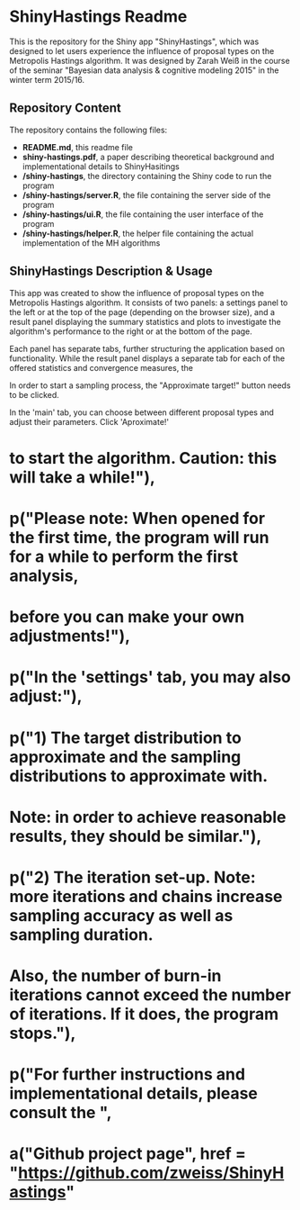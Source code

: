 # ShinyHastings Readme

This is the repository for the Shiny app "ShinyHastings", which was designed to let users experience the influence of proposal types on the Metropolis Hastings algorithm. It was designed by Zarah Weiß in the course of the seminar "Bayesian data analysis & cognitive modeling 2015" in the winter term 2015/16.

## Repository Content

The repository contains the following files:
* **README.md**, this readme file
* **shiny-hastings.pdf**, a paper describing theoretical background and implementational details to ShinyHasitings
* **/shiny-hastings**, the directory containing the Shiny code to run the program
* **/shiny-hastings/server.R**, the file containing the server side of the program
* **/shiny-hastings/ui.R**, the file containing the user interface of the program
* **/shiny-hastings/helper.R**, the helper file containing the actual implementation of the MH algorithms

## ShinyHastings Description & Usage

This app was created to show the influence of proposal types on the Metropolis Hastings algorithm.
It consists of two panels: a settings panel to the left or at the top of the page (depending on the browser size), and a result panel displaying the summary statistics and plots to investigate the algorithm's performance to the right or at the bottom of the page.

Each panel has separate tabs, further structuring the application based on functionality. While the result panel displays a separate tab for each of the offered statistics and convergence measures, the 

In order to start a sampling process, the "Approximate target!" button needs to be clicked.


In the 'main' tab, you can choose between different proposal types and adjust their parameters. Click 'Aproximate!'
#                                to start the algorithm. Caution: this will take a while!"),
#                              
#                              p("Please note: When opened for the first time, the program will run for a while to perform the first analysis,
#                                before you can make your own adjustments!"),
#                              p("In the 'settings' tab, you may also adjust:"),
#                              p("1) The target distribution to approximate and the sampling distributions to approximate with.
#                                Note: in order to achieve reasonable results, they should be similar."),
#                              p("2) The iteration set-up. Note: more iterations and chains increase sampling accuracy as well as sampling duration.
#                                Also, the number of burn-in iterations cannot exceed the number of iterations. If it does, the program stops."),
#                              p("For further instructions and implementational details, please consult the ",
#                                a("Github project page", href = "https://github.com/zweiss/ShinyHastings"
